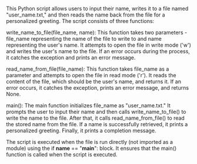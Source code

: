 This Python script allows users to input their name, writes it to a file named "user_name.txt," and then reads the name back from the file for a personalized greeting. The script consists of three functions:

write_name_to_file(file_name, name): This function takes two parameters - file_name representing the name of the file to write to and name representing the user's name. It attempts to open the file in write mode ('w') and writes the user's name to the file. If an error occurs during the process, it catches the exception and prints an error message.

read_name_from_file(file_name): This function takes file_name as a parameter and attempts to open the file in read mode ('r'). It reads the content of the file, which should be the user's name, and returns it. If an error occurs, it catches the exception, prints an error message, and returns None.

main(): The main function initializes file_name as "user_name.txt." It prompts the user to input their name and then calls write_name_to_file() to write the name to the file. After that, it calls read_name_from_file() to read the stored name from the file. If a name is successfully retrieved, it prints a personalized greeting. Finally, it prints a completion message.

The script is executed when the file is run directly (not imported as a module) using the if __name__ == "__main__": block. It ensures that the main() function is called when the script is executed.

